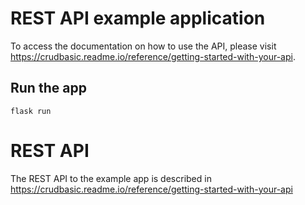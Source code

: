 # REST API example application
To access the documentation on how to use the API, please visit https://crudbasic.readme.io/reference/getting-started-with-your-api.

## Run the app

    flask run

# REST API

The REST API to the example app is described in https://crudbasic.readme.io/reference/getting-started-with-your-api